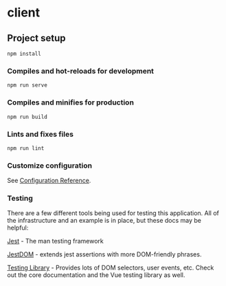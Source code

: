 # client

## Project setup

```
npm install
```

### Compiles and hot-reloads for development

```
npm run serve
```

### Compiles and minifies for production

```
npm run build
```

### Lints and fixes files

```
npm run lint
```

### Customize configuration

See [Configuration Reference](https://cli.vuejs.org/config/).

### Testing

There are a few different tools being used for testing this application. All of the infrastructure and an example is in place, but these docs may be helpful:

[Jest](https://jestjs.io/docs/en/getting-started) - The man testing framework

[JestDOM](https://github.com/testing-library/jest-dom) - extends jest assertions with more DOM-friendly phrases.

[Testing Library](https://testing-library.com/docs/) - Provides lots of DOM selectors, user events, etc. Check out the core documentation and the Vue testing library as well.
